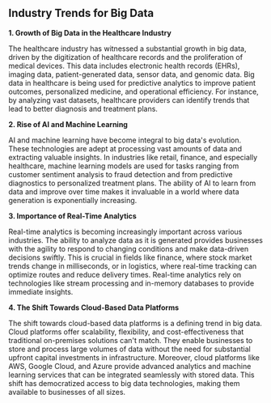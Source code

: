 ## Industry Trends for Big Data

**1. Growth of Big Data in the Healthcare Industry**

The healthcare industry has witnessed a substantial growth in big data, driven by the digitization of healthcare records and the proliferation of medical devices. This data includes electronic health records (EHRs), imaging data, patient-generated data, sensor data, and genomic data. Big data in healthcare is being used for predictive analytics to improve patient outcomes, personalized medicine, and operational efficiency. For instance, by analyzing vast datasets, healthcare providers can identify trends that lead to better diagnosis and treatment plans.

**2. Rise of AI and Machine Learning**

AI and machine learning have become integral to big data's evolution. These technologies are adept at processing vast amounts of data and extracting valuable insights. In industries like retail, finance, and especially healthcare, machine learning models are used for tasks ranging from customer sentiment analysis to fraud detection and from predictive diagnostics to personalized treatment plans. The ability of AI to learn from data and improve over time makes it invaluable in a world where data generation is exponentially increasing.

**3. Importance of Real-Time Analytics**

Real-time analytics is becoming increasingly important across various industries. The ability to analyze data as it is generated provides businesses with the agility to respond to changing conditions and make data-driven decisions swiftly. This is crucial in fields like finance, where stock market trends change in milliseconds, or in logistics, where real-time tracking can optimize routes and reduce delivery times. Real-time analytics rely on technologies like stream processing and in-memory databases to provide immediate insights.

**4. The Shift Towards Cloud-Based Data Platforms**

The shift towards cloud-based data platforms is a defining trend in big data. Cloud platforms offer scalability, flexibility, and cost-effectiveness that traditional on-premises solutions can't match. They enable businesses to store and process large volumes of data without the need for substantial upfront capital investments in infrastructure. Moreover, cloud platforms like AWS, Google Cloud, and Azure provide advanced analytics and machine learning services that can be integrated seamlessly with stored data. This shift has democratized access to big data technologies, making them available to businesses of all sizes.
